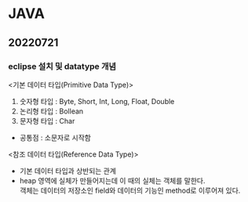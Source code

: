 # JAVA

## 20220721
### eclipse 설치 및 datatype 개념<br>

<기본 데이터 타입(Primitive Data Type)>
  1. 숫자형 타입 : Byte, Short, Int, Long, Float, Double
  2. 논리형 타입 : Bollean
  3. 문자형 타입 : Char
  * 공통점 : 소문자로 시작함

<참조 데이터 타입(Reference Data Type)>
- 기본 데이터 타입과 상반되는 관계
- heap 영역에 실체가 만들어지는데 이 때의 실체는 객체를 말한다.<br>
객체는 데이터의 저장소인 field와 데이터의 기능인 method로 이루어져 있다.
